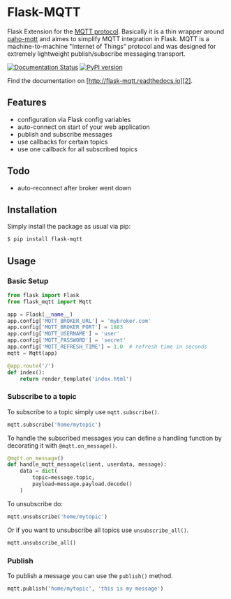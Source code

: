 # Flask-MQTT

Flask Extension for the [MQTT protocol][1]. Basically it is a thin wrapper
around [paho-mqtt][0] and aimes to simplify MQTT integration in Flask. MQTT is a
machine-to-machine "Internet of Things" protocol and was designed for extremely
lightweight publish/subscribe messaging transport.

[![Documentation Status](https://readthedocs.org/projects/flask-mqtt/badge/?version=latest)](http://flask-mqtt.readthedocs.io/en/latest/?badge=latest) [![PyPI version](https://badge.fury.io/py/Flask-MQTT.svg)](https://badge.fury.io/py/Flask-MQTT)

Find the documentation on [http://flask-mqtt.readthedocs.io][2].

## Features

* configuration via Flask config variables
* auto-connect on start of your web application
* publish and subscribe messages
* use callbacks for certain topics
* use one callback for all subscribed topics

## Todo

* auto-reconnect after broker went down

## Installation

Simply install the package as usual via pip:

```bash
$ pip install flask-mqtt
```

## Usage

### Basic Setup

```python
from flask import Flask
from flask_mqtt import Mqtt

app = Flask(__name__)
app.config['MQTT_BROKER_URL'] = 'mybroker.com'
app.config['MQTT_BROKER_PORT'] = 1883
app.config['MQTT_USERNAME'] = 'user'
app.config['MQTT_PASSWORD'] = 'secret'
app.config['MQTT_REFRESH_TIME'] = 1.0  # refresh time in seconds
mqtt = Mqtt(app)

@app.route('/')
def index():
    return render_template('index.html')

```

### Subscribe to a topic

To subscribe to a topic simply use `mqtt.subscribe()`.

```python
mqtt.subscribe('home/mytopic')
```

To handle the subscribed messages you can define a handling function by
decorating it with `@mqtt.on_message()`.

```python
@mqtt.on_message()
def handle_mqtt_message(client, userdata, message):
    data = dict(
        topic=message.topic,
        payload=message.payload.decode()
    )
```

To unsubscribe do:

```python
mqtt.unsubscribe('home/mytopic')
```

Or if you want to unsubscribe all topics use `unsubscribe_all()`.

```python
mqtt.unsubscribe_all()
```

### Publish

To publish a message you can use the `publish()` method.

```python
mqtt.publish('home/mytopic', 'this is my message')
```

[0]: https://github.com/eclipse/paho.mqtt.python
[1]: http://mqtt.org/
[2]: http://flask-mqtt.readthedocs.io/en/latest/
